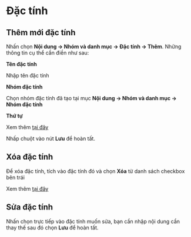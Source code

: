 # Đặc tính

## Thêm mới đặc tính

Nhấn chọn **Nội dung -> Nhóm và danh mục -> Đặc tính -> Thêm**. Những thông tin cụ thể cần điền như sau:

**Tên đặc tính**

Nhập tên đặc tính

**Nhóm đặc tính**

Chọn nhóm đặc tính đã tạo tại mục **Nội dung -> Nhóm và danh mục -> Nhóm đặc tính**

**Thứ tự**

Xem thêm [tại đây](https://pisale.osd.vn/docs/common/logic#th%E1%BB%A9-t%E1%BB%B1-s%E1%BA%AFp-x%E1%BA%BFp-l%C3%A0-s%E1%BB%91-ch%E1%BB%89-%C4%91%E1%BB%8Bnh)

Nhấp chuột vào nút **Lưu** để hoàn tất.

## Xóa đặc tính

Để xóa đặc tính, tích vào đặc tính đó và chọn **Xóa** từ danh sách checkbox bên trái

Xem thêm [tại đây](https://pisale.osd.vn/docs/common/logic#x%C3%B3a-c%C3%A1c-m%E1%BB%A5c-c%C3%A1c-th%C3%A0nh-ph%E1%BA%A7n-th%C3%B4ng-tin)

## Sửa đặc tính

Nhấn chọn trực tiếp vào đặc tính muốn sửa, bạn cần nhập nội dung cần thay thế sau đó chọn **Lưu** để hoàn tất.
